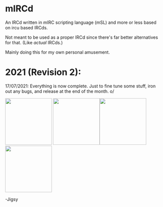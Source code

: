 # mIRCd
An IRCd written in mIRC scripting language (mSL) and more or less based on ircu based IRCds.

Not meant to be used as a proper IRCd since there's far better alternatives for that. (Like *actual* IRCds.)

Mainly doing this for my own personal amusement.

# 2021 (Revision 2):

17/07/2021: Everything is now complete. Just to fine tune some stuff, iron out any bugs, and release at the end of the month. o/

<img src="https://i.imgur.com/NP4zPYU.png" height="150" /> <img src="https://i.imgur.com/mzbehCS.png" height="150" /><img src="https://i.imgur.com/Dm2b6jR.png" height="150" /><img src="https://i.imgur.com/dB8AQj3.png" height="150" />

-Jigsy
